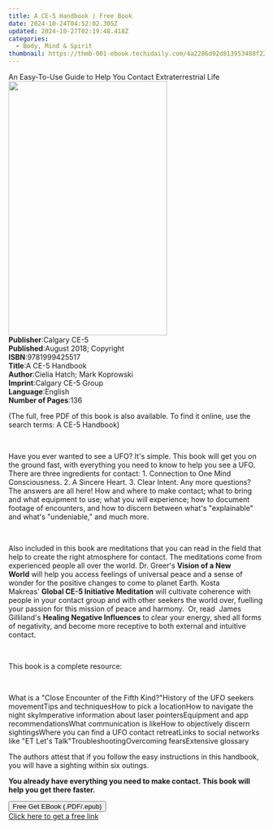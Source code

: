 ```yaml
---
title: A CE-5 Handbook | Free Book
date: 2024-10-24T04:52:02.305Z
updated: 2024-10-27T02:19:48.418Z
categories:
  - Body, Mind & Spirit
thumbnail: https://thmb-001-ebook.techidaily.com/4a2286d92d813953488f228b604703c5c493b0329c951292e766c75ffd207b5a.jpg
---
```

<main id="book-container">
  <div class="flex flex-col">
    <div class="book-brief flex-1 py-6 px-4 sm:p-6 md:py-10 md:px-8">
      <!-- brief-->
      <div class="book-brief-main">
        An Easy-To-Use Guide to Help You Contact Extraterrestrial Life
      </div>
    </div>
    <div
      class="book-meta-info flex-1 grid gap-4 col-start-1 col-end-3 row-start-1 sm:mb-6 sm:grid-cols-4 lg:gap-6 lg:col-start-2 lg:row-end-6 lg:row-span-6 lg:mb-0"
    >
      <div
        class="book-meta-info-left place-content-center mt-4 p-4 text-sm leading-6 col-start-2 col-span-2 dark:text-slate-400"
      >
        <img
          class="w-full h-500 object-cover rounded-lg sm:h-255 sm:col-span-2 lg:col-span-full"
          src="https://img-001-ebook.techidaily.com/8a5c7aa47ccec5ad4404e4a42ae4cc920ac3aefb31aee9ca9ddb19ed029d7e32.jpg"
          alt=""
          width="312"
          height="500"
        />
      </div>
      <div
        class="book-meta-info-right mt-2 col-start-1 row-start-2 col-span-3 self-center"
      >
        <!-- meta data  -->
        <div class="flex flex-col px-4 md:px-8">
          <div class="flex-1">
            <strong>Publisher</strong>:<span class="px-2">Calgary CE-5</span>
          </div>
          <div class="flex-1">
            <strong>Published</strong>:<span class="px-2"
              >August 2018; Copyright</span
            >
          </div>
          <div class="flex-1">
            <strong>ISBN</strong>:<span class="px-2">9781999425517</span>
          </div>
          <div class="flex-1">
            <strong>Title</strong>:<span class="px-2">A CE-5 Handbook</span>
          </div>
          <div class="flex-1">
            <strong>Author</strong>:<span class="px-2"
              >Cielia Hatch; Mark Koprowski</span
            >
          </div>
          <div class="flex-1">
            <strong>Imprint</strong>:<span class="px-2"
              >Calgary CE-5 Group</span
            >
          </div>
          <div class="flex-1">
            <strong>Language</strong>:<span class="px-2">English</span>
          </div>
          <div class="flex-1">
            <strong>Number of Pages</strong>:<span class="px-2">136</span>
          </div>
        </div>
      </div>
    </div>
    <div class="book-description flex-1 py-6 px-4 sm:p-6 md:py-10 md:px-8">
      <div class="book-description-main">
        <div accordion-content="" id="description">
          <p>
            (The full, free PDF of this book is also available. To find it
            online, use the search terms: A CE-5 Handbook)
          </p>
          <p><br /></p>
          <p>
            Have you ever wanted to see a UFO? It's simple. This book will get
            you on the ground fast, with everything you need to know to help you
            see a UFO. There are three ingredients for contact: 1. Connection to
            One Mind Consciousness. 2. A Sincere Heart. 3. Clear Intent. Any
            more questions? The answers are all here! How and where to make
            contact; what to bring and what equipment to use; what you will
            experience; how to document footage of encounters, and how to
            discern between what's "explainable" and what's "undeniable," and
            much more.
          </p>
          <p><br /></p>
          <p>
            Also included in this book are meditations that you can read in the
            field that help&nbsp;to create the right atmosphere for contact. The
            meditations come from experienced people all over the
            world.&nbsp;Dr. Greer's&nbsp;<strong
              >Vision of&nbsp;a New World</strong
            >&nbsp;will help you access feelings of universal peace and a sense
            of wonder&nbsp;for the positive changes to come to planet Earth.
            Kosta Makreas'&nbsp;<strong
              >Global CE-5 Initiative Meditation</strong
            >&nbsp;will cultivate&nbsp;coherence with people in your contact
            group and with other seekers the world over, fuelling your passion
            for this&nbsp;mission of peace and harmony.&nbsp;&nbsp;Or,
            read&nbsp; James Gilliland's&nbsp;<strong
              >Healing Negative Influences</strong
            >&nbsp;to clear your energy, shed all forms of negativity,&nbsp;and
            become more receptive to both external and intuitive contact.
          </p>
          <p><br /></p>
          <p>This book is a complete resource:</p>
          <p><br /></p>
          What is a "Close Encounter of the Fifth Kind?"History of the UFO
          seekers movementTips and techniquesHow to pick a locationHow to
          navigate the night skyImperative information about laser
          pointersEquipment and app recommendationsWhat communication is likeHow
          to objectively discern sightingsWhere you can find a UFO contact
          retreatLinks to social networks like "ET Let's
          Talk"TroubleshootingOvercoming fearsExtensive glossary
          <p>
            The authors attest that if you follow the easy instructions in this
            handbook, you will have a sighting within six outings.&nbsp;
          </p>
          <p></p>
          <p>
            <strong
              >You already have everything you need to make contact.&nbsp;This
              book will help you get there faster.&nbsp;</strong
            >
          </p>
        </div>
        <div class="accordion-fader"></div>
      </div>
    </div>
    <div class="book-excerpts flex-1 py-6 px-4 sm:p-6 md:py-10 md:px-8"></div>
    <div
      class="book-about-author flex-1 py-6 px-4 sm:p-6 md:py-10 md:px-8"
    ></div>
    <div class="book-free-get flex-1 py-6 px-4 sm:p-6 md:py-10 md:px-8">
      <button
        id="btn-free-get"
        class="bg-blue-500 hover:bg-blue-700 text-white font-bold py-2 px-4 rounded"
      >
        Free Get EBook (.PDF/.epub)
      </button>
      <div id="countdown-display" class="px-2 text-lg mt-2"></div>
      <a
        id="free-link"
        class="hidden bg-blue-500 hover:bg-blue-700 text-white font-bold py-2 px-4 rounded"
        href="https://www.ebooks.com/en-us/book/209863500/a-ce-5-handbook/cielia-hatch/"
        target="_blank"
        >Click here to get a free link</a
      >
    </div>
    <script>
      let countdownTime = 0;
      let countdownInterval = null;
      document
        .getElementById('btn-free-get')
        .addEventListener('click', startCountdown);
      function startCountdown() {
        countdownTime = new Date().getTime() + 60000 * 3;
        countdownInterval = setInterval(updateCountdown, 1000);
        document.getElementById('btn-free-get').disabled = true;
        document
          .getElementById('btn-free-get')
          .classList.add('bg-gray-500', 'cursor-not-allowed');
      }
      function updateCountdown() {
        let currentTime = new Date().getTime();
        let timeLeft = countdownTime - currentTime;
        let secondsLeft = Math.floor(timeLeft / 1000);
        document.getElementById('countdown-display').innerHTML =
          `Remaining time: ${secondsLeft} seconds.`;
        if (secondsLeft <= 0) {
          clearInterval(countdownInterval);
          document.getElementById('btn-free-get').classList.add('hidden');
          document.getElementById('free-link').classList.remove('hidden');
          document.getElementById('countdown-display').innerHTML = '';
        }
      }
    </script>
  </div>
</main>

<ins class="adsbygoogle"
      style="display:block"
      data-ad-client="ca-pub-7571918770474297"
      data-ad-slot="8358498916"
      data-ad-format="auto"
      data-full-width-responsive="true"></ins>
    